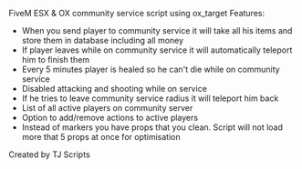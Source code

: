 FiveM ESX & OX community service script using ox_target
Features:
  - When you send player to community service it will take all his items and store them in database including all money
  - If player leaves while on community service it will automatically teleport him to finish them
  - Every 5 minutes player is healed so he can't die while on community service
  - Disabled attacking and shooting while on service
  - If he tries to leave community service radius it will teleport him back
  - List of all active players on community server
  - Option to add/remove actions to active players
  - Instead of markers you have props that you clean. Script will not load more that 5 props at once for optimisation

Created by TJ Scripts
